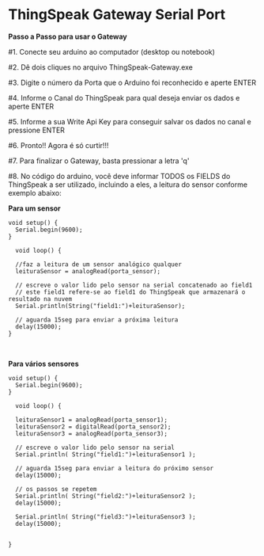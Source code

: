 # ThingSpeak Gateway Serial Port


**Passo a Passo para usar o Gateway**

#1. Conecte seu arduino ao computador (desktop ou notebook)
 
#2. Dê dois cliques no arquivo ThingSpeak-Gateway.exe 

#3. Digite o número da Porta que o Arduino foi reconhecido e aperte ENTER

#4. Informe o Canal do ThingSpeak para qual deseja enviar os dados e aperte ENTER

#5. Informe a sua Write Api Key para conseguir salvar os dados no canal e pressione ENTER

#6. Pronto!! Agora é só curtir!!!

#7. Para finalizar o Gateway, basta pressionar a letra 'q'

#8. No código do arduino, você deve informar TODOS os FIELDS do ThingSpeak a ser utilizado, incluindo a eles, a leitura do sensor conforme exemplo abaixo:



**Para um sensor**

```
void setup() {
  Serial.begin(9600);  
}

  void loop() {
  
  //faz a leitura de um sensor analógico qualquer 
  leituraSensor = analogRead(porta_sensor);
  
  // escreve o valor lido pelo sensor na serial concatenado ao field1
  // este field1 refere-se ao field1 do ThingSpeak que armazenará o resultado na nuvem
  Serial.println(String("field1:")+leituraSensor);

  // aguarda 15seg para enviar a próxima leitura
  delay(15000);
}
```

<br>

**Para vários sensores**
```
void setup() {
  Serial.begin(9600);  
}

  void loop() {
  
  leituraSensor1 = analogRead(porta_sensor1);
  leituraSensor2 = digitalRead(porta_sensor2);
  leituraSensor3 = analogRead(porta_sensor3);
  
  // escreve o valor lido pelo sensor na serial  
  Serial.println( String("field1:")+leituraSensor1 );  
  
  // aguarda 15seg para enviar a leitura do próximo sensor
  delay(15000);
  
  // os passos se repetem
  Serial.println( String("field2:")+leituraSensor2 );  
  delay(15000);
  
  Serial.println( String("field3:")+leituraSensor3 );  
  delay(15000);
  
  
}
```